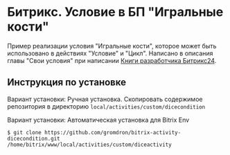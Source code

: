 # Битрикс. Условие в БП "Игральные кости"

Пример реализации условия "Игральные кости", которое может быть использовано в действиях "Условие" и "Цикл".
Написано в описания главы "Свои условия" при написании [Книги разработчика Битрикс24](https://github.com/gromdron/bx24devbook).

## Инструкция по установке

Вариант установки: Ручная установка.
Скопировать содержимое репозитория в директорию `local/activities/custom/dicecondition`

Вариант установки: Автоматическая установка для Bitrix Env

```
$ git clone https://github.com/gromdron/bitrix-activity-dicecondition.git /home/bitrix/www/local/activities/custom/diceactivity
```
